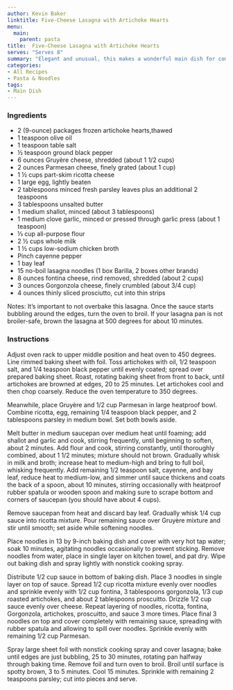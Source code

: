 ```yaml
---
author: Kevin Baker
linktitle: Five-Cheese Lasagna with Artichoke Hearts
menu:
  main:
    parent: pasta
title:  Five-Cheese Lasagna with Artichoke Hearts
serves: "Serves 8"
summary: "Elegant and unusual, this makes a wonderful main dish for company."
categories:
- All Recipes
- Pasta & Noodles
tags: 
- Main Dish
---
```

### Ingredients

<div class="ingredient-list">

* 2 (9-ounce) packages frozen artichoke hearts,thawed  
* 1 teaspoon olive oil  
* 1 teaspoon table salt  
* ½ teaspoon ground black pepper  
* 6 ounces Gruyère cheese, shredded (about 1 1/2 cups)  
* 2 ounces Parmesan cheese, finely grated (about 1 cup)  
* 1 ½ cups part-skim ricotta cheese  
* 1 large egg, lightly beaten  
* 2 tablespoons minced fresh parsley leaves plus an additional 2 teaspoons  
* 3 tablespoons unsalted butter  
* 1 medium shallot, minced (about 3 tablespoons)  
* 1 medium clove garlic, minced or pressed through garlic press (about 1 teaspoon)  
* ⅓ cup all-purpose flour  
* 2 ½ cups whole milk  
* 1 ½ cups low-sodium chicken broth  
* Pinch cayenne pepper  
* 1 bay leaf  
* 15 no-boil lasagna noodles (1 box Barilla, 2 boxes other brands)  
* 8 ounces fontina cheese, rind removed, shredded (about 2 cups)  
* 3 ounces Gorgonzola cheese, finely crumbled (about 3/4 cup)  
* 4 ounces thinly sliced prosciutto, cut into thin strips  

</div>
Notes: It’s important to not overbake this lasagna. Once the sauce starts bubbling around the edges, turn the oven to broil. If your lasagna pan is not broiler-safe, brown the lasagna at 500 degrees for about 10 minutes.

### Instructions
Adjust oven rack to upper middle position and heat oven to 450 degrees. Line rimmed baking sheet with foil. Toss artichokes with oil, 1/2 teaspoon salt, and 1/4 teaspoon black pepper until evenly coated; spread over prepared baking sheet. Roast, rotating baking sheet from front to back, until artichokes are browned at edges, 20 to 25 minutes. Let artichokes cool and then chop coarsely. Reduce the oven temperature to 350 degrees.

Meanwhile, place Gruyère and 1/2 cup Parmesan in large heatproof bowl. Combine ricotta, egg, remaining 1/4 teaspoon black pepper, and 2 tablespoons parsley in medium bowl. Set both bowls aside.

Melt butter in medium saucepan over medium heat until foaming; add shallot and garlic and cook, stirring frequently, until beginning to soften, about 2 minutes. Add flour and cook, stirring constantly, until thoroughly combined, about 1 1/2 minutes; mixture should not brown. Gradually whisk in milk and broth; increase heat to medium-high and bring to full boil, whisking frequently. Add remaining 1/2 teaspoon salt, cayenne, and bay leaf, reduce heat to medium-low, and simmer until sauce thickens and coats the back of a spoon, about 10 minutes, stirring occasionally with heatproof rubber spatula or wooden spoon and making sure to scrape bottom and corners of saucepan (you should have about 4 cups).

Remove saucepan from heat and discard bay leaf. Gradually whisk 1/4 cup sauce into ricotta mixture. Pour remaining sauce over Gruyère mixture and stir until smooth; set aside while softening noodles.

Place noodles in 13 by 9-inch baking dish and cover with very hot tap water; soak 10 minutes, agitating noodles occasionally to prevent sticking. Remove noodles from water, place in single layer on kitchen towel, and pat dry. Wipe out baking dish and spray lightly with nonstick cooking spray.

Distribute 1/2 cup sauce in bottom of baking dish. Place 3 noodles in single layer on top of sauce. Spread 1/2 cup ricotta mixture evenly over noodles and sprinkle evenly with 1/2 cup fontina, 3 tablespoons gorgonzola, 1/3 cup roasted artichokes, and about 2 tablespoons proscuitto. Drizzle 1/2 cup sauce evenly over cheese. Repeat layering of noodles, ricotta, fontina, Gorgonzola, artichokes, proscuitto, and sauce 3 more times. Place final 3 noodles on top and cover completely with remaining sauce, spreading with rubber spatula and allowing to spill over noodles. Sprinkle evenly with remaining 1/2 cup Parmesan.

Spray large sheet foil with nonstick cooking spray and cover lasagna; bake until edges are just bubbling, 25 to 30 minutes, rotating pan halfway through baking time. Remove foil and turn oven to broil. Broil until surface is spotty brown, 3 to 5 minutes. Cool 15 minutes. Sprinkle with remaining 2 teaspoons parsley; cut into pieces and serve.

